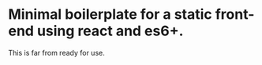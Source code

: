 Minimal boilerplate for a static front-end using react and es6+.
================================================================

This is far from ready for use.
